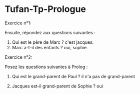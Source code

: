 # Tufan-Tp-Prologue

Exercice n°1:

Ensuite, répondez aux questions suivantes :
1.	Qui est le père de Marc ?
    c'est jacques.
2.	Marc a-t-il des enfants ?
    oui, sophie.


Exercice n°2:

Posez les questions suivantes à Prolog :
1.	Qui est le grand-parent de Paul ?
    il n'a pas de grand-parent

3.	Jacques est-il grand-parent de Sophie ?
       oui 
